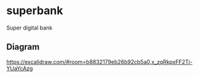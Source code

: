 # superbank

Super digital bank

## Diagram

https://excalidraw.com/#room=b8832179eb26b92cb5a0,x_zqRkpxFF2Tj-YUaYcAzg
